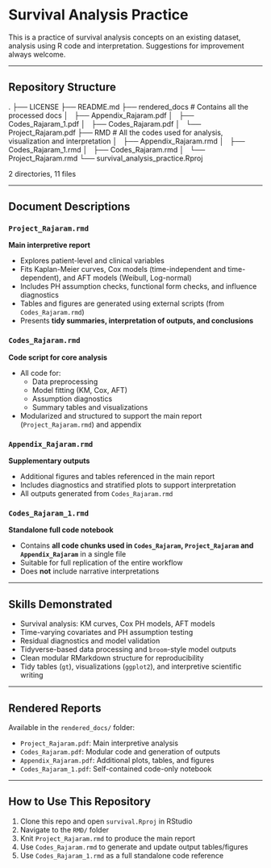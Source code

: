 # Survival Analysis Practice
This is a practice of survival analysis concepts on an existing dataset, analysis using R code and interpretation. Suggestions for improvement always welcome. 

---

## Repository Structure
.
├── LICENSE
├── README.md
├── rendered_docs # Contains all the processed docs
│   ├── Appendix_Rajaram.pdf
│   ├── Codes_Rajaram_1.pdf
│   ├── Codes_Rajaram.pdf
│   └── Project_Rajaram.pdf
├── RMD # All the codes used for analysis, visualization and interpretation
│   ├── Appendix_Rajaram.rmd
│   ├── Codes_Rajaram_1.rmd
│   ├── Codes_Rajaram.rmd
│   └── Project_Rajaram.rmd
└── survival_analysis_practice.Rproj

2 directories, 11 files

---

## Document Descriptions

### `Project_Rajaram.rmd`  
**Main interpretive report**  
- Explores patient-level and clinical variables  
- Fits Kaplan-Meier curves, Cox models (time-independent and time-dependent), and AFT models (Weibull, Log-normal)  
- Includes PH assumption checks, functional form checks, and influence diagnostics  
- Tables and figures are generated using external scripts (from `Codes_Rajaram.rmd`)  
- Presents **tidy summaries, interpretation of outputs, and conclusions**  

### `Codes_Rajaram.rmd`  
**Code script for core analysis**  
- All code for:
  - Data preprocessing  
  - Model fitting (KM, Cox, AFT)  
  - Assumption diagnostics  
  - Summary tables and visualizations  
- Modularized and structured to support the main report (`Project_Rajaram.rmd`) and appendix

### `Appendix_Rajaram.rmd`  
**Supplementary outputs**  
- Additional figures and tables referenced in the main report  
- Includes diagnostics and stratified plots to support interpretation  
- All outputs generated from `Codes_Rajaram.rmd`

### `Codes_Rajaram_1.rmd`  
**Standalone full code notebook**  
- Contains **all code chunks used in `Codes_Rajaram`, `Project_Rajaram` and `Appendix_Rajaram`** in a single file  
- Suitable for full replication of the entire workflow  
- Does **not** include narrative interpretations

---

## Skills Demonstrated

- Survival analysis: KM curves, Cox PH models, AFT models  
- Time-varying covariates and PH assumption testing  
- Residual diagnostics and model validation  
- Tidyverse-based data processing and `broom`-style model outputs  
- Clean modular RMarkdown structure for reproducibility  
- Tidy tables (`gt`), visualizations (`ggplot2`), and interpretive scientific writing

---

## Rendered Reports

Available in the `rendered_docs/` folder:
- `Project_Rajaram.pdf`: Main interpretive analysis  
- `Codes_Rajaram.pdf`: Modular code and generation of outputs  
- `Appendix_Rajaram.pdf`: Additional plots, tables, and figures  
- `Codes_Rajaram_1.pdf`: Self-contained code-only notebook

---

## How to Use This Repository

1. Clone this repo and open `survival.Rproj` in RStudio  
2. Navigate to the `RMD/` folder  
3. Knit `Project_Rajaram.rmd` to produce the main report  
4. Use `Codes_Rajaram.rmd` to generate and update output tables/figures  
5. Use `Codes_Rajaram_1.rmd` as a full standalone code reference


